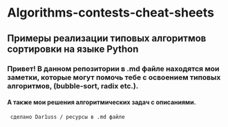 # Algorithms-contests-cheat-sheets

## Примеры реализации типовых алгоритмов сортировки на языке Python

### Привет! В данном репозитории в .md файле находятся мои заметки, которые могут помочь тебе с освоением типовых алгоритмов, (bubble-sort, radix etc.). 
#### А также мои решения алгоритмических задач с описаниями.

` сделано Dar1uss / ресурсы в .md файле`

